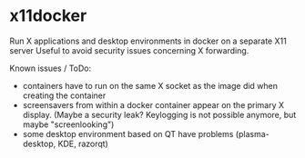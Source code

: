 # x11docker
Run X applications and desktop environments in docker on a separate X11 server
Useful to avoid security issues concerning X forwarding.

Known issues / ToDo:

 - containers have to run on the same X socket as the image did when creating the container
 - screensavers from within a docker container appear on the primary X display. (Maybe a security leak? Keylogging is not    possible anymore, but maybe "screenlooking")
 - some desktop environment based on QT have problems (plasma-desktop, KDE, razorqt)
